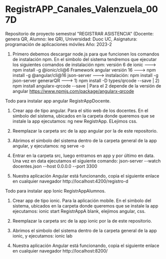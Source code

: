 # RegistrAPP_Canales_Valenzuela_007D
Repositorio de proyecto semestral "REGISTRAR ASISTENCIA" (Docente: genera QR, Alumno: lee QR), Universidad: Duoc UC, Asignatura: programación de aplicaciones móviles Año: 2023-2



1. Primero debemos descargar node.js para que funcionen los comandos de instalación npm.
En el simbolo del sistema tendremos que ejecutar los siguientes comandos de instalación npm:
    versión 6 de ionic ---> npm install -g @ionic/cli@6
    Framework angular versión 16 ---> npm install -g @angular/cli@16
    json-server ---> instalación: npm install -g json-server
    generarQR ---> 1) npm install -D types/qrcode --save  |  2) npm install angularx-qrcode --save  |  Para el 2 depende de la versión de angular https://www.npmjs.com/package/angularx-qrcode


Todo para instalar app angular RegistrAppDocente.

1. Crear app de tipo angular. Para el sitio web de los docentes.
   En el simbolo del sistema, ubicados en la carpeta donde queremos que se instale la app ejecutamos:
     ng new RegistrApp. ELejimos css.

2. Reemplazar la carpeta src de la app angular por la de este repositorio.

3. Abrimos el simbolo del sistema dentro de la carpeta general de la app angular, y ejecutamos:
    ng serve -o

4. Entrar en la carpeta src, luego entramos en app y por último en data. Una vez en data ejecutamos el siguiente comando:
   json-server --watch docentes.json --host 0.0.0.0 --port 3300

5. Nuestra aplicación Angular está funcionando, copia el siguiente enlace en cualquier navegador http://localhost:4200/registro-d


Todo para instalar app Ionic RegistrAppAlumnos.

1. Crear app de tipo ionic. Para la aplicación mobile.
   En el simbolo del sistema, ubicados en la carpeta donde queremos que se instale la app ejecutamos: ionic start RegistrAppA blank, elejimos angular, css.

2. Reemplazar la carpeta src de la app ionic por la de este repositorio.

3. Abrimos el simbolo del sistema dentro de la carpeta general de la app ionic, y ejecutamos:
    ionic lab

4. Nuestra aplicación Angular está funcionando, copia el siguiente enlace en cualquier navegador http://localhost:8200/